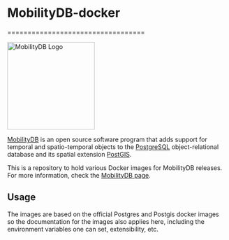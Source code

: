 # MobilityDB-docker
==================================

<img src="https://raw.githubusercontent.com/ULB-CoDE-WIT/MobilityDB-BerlinMOD/master/doc/images/mobilitydb-logo.svg" width="200" alt="MobilityDB Logo" />

[MobilityDB](https://github.com/ULB-CoDE-WIT/MobilityDB) is an open source software program that adds support for temporal and spatio-temporal objects to the [PostgreSQL](https://www.postgresql.org/) object-relational database and its spatial extension [PostGIS](http://postgis.net/).

This is a repository to hold various Docker images for MobilityDB releases. For more information, check the [MobilityDB page](https://github.com/ULB-CoDE-WIT/MobilityDB).

Usage
-----------------

The images are based on the official Postgres and Postgis docker images so the documentation for the images also applies here, including the environment variables one can set, extensibility, etc.

